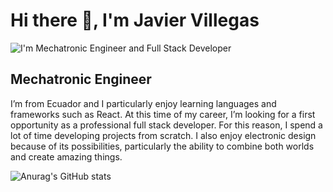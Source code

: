 # Hi there 👋,  I'm Javier Villegas
![I'm Mechatronic Engineer and Full Stack Developer](https://i.imgur.com/7MfeeSS.pnganner.png)
## Mechatronic Engineer

I’m from Ecuador and I particularly enjoy learning languages and frameworks such as React. At this time of my career, I’m looking for a first opportunity as a professional full stack developer. For this reason, I spend a lot of time developing projects from scratch. I also enjoy electronic design because of its possibilities,  particularly the ability to combine both worlds and create amazing things.

![Anurag's GitHub stats](https://github-readme-stats.vercel.app/api?username=javillegasna&show_icons=true&theme=dark)